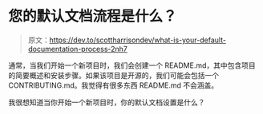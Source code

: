 # 您的默认文档流程是什么？

> 原文：<https://dev.to/scottharrisondev/what-is-your-default-documentation-process-2nh7>

通常，当我们开始一个新项目时，我们会创建一个 README.md，其中包含项目的简要概述和安装步骤。如果该项目是开源的，我们可能会包括一个 CONTRIBUTING.md。我觉得有很多东西 README.md 不会涵盖。

我很想知道当你开始一个新项目时，你的默认文档设置是什么？